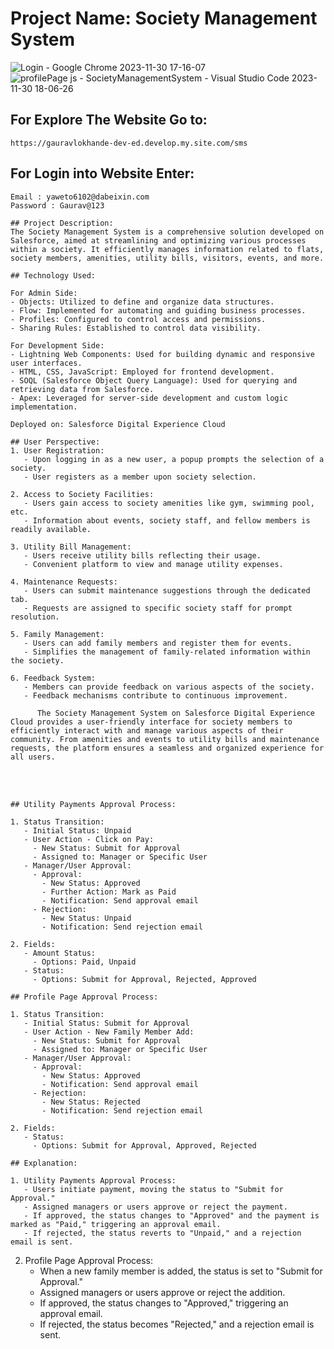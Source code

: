 # Project Name: Society Management System

![Login - Google Chrome 2023-11-30 17-16-07](https://github.com/gaurravlokhande/Society-Management-System-SalesForce/assets/119065314/95c8a987-7936-46bb-b8d8-2563f4fc64be)
![profilePage js - SocietyManagementSystem - Visual Studio Code 2023-11-30 18-06-26](https://github.com/gaurravlokhande/Society-Management-System-SalesForce/assets/119065314/399840ee-28f6-4875-81c0-d44bd80961d7)


## For Explore The Website Go to:
```
https://gauravlokhande-dev-ed.develop.my.site.com/sms
```

## For Login into Website Enter:
```
Email : yaweto6102@dabeixin.com
Password : Gaurav@123
```


```
## Project Description:
The Society Management System is a comprehensive solution developed on Salesforce, aimed at streamlining and optimizing various processes within a society. It efficiently manages information related to flats, society members, amenities, utility bills, visitors, events, and more.

## Technology Used:

For Admin Side:
- Objects: Utilized to define and organize data structures.
- Flow: Implemented for automating and guiding business processes.
- Profiles: Configured to control access and permissions.
- Sharing Rules: Established to control data visibility.

For Development Side:
- Lightning Web Components: Used for building dynamic and responsive user interfaces.
- HTML, CSS, JavaScript: Employed for frontend development.
- SOQL (Salesforce Object Query Language): Used for querying and retrieving data from Salesforce.
- Apex: Leveraged for server-side development and custom logic implementation.

Deployed on: Salesforce Digital Experience Cloud

## User Perspective:
1. User Registration:
   - Upon logging in as a new user, a popup prompts the selection of a society.
   - User registers as a member upon society selection.

2. Access to Society Facilities:
   - Users gain access to society amenities like gym, swimming pool, etc.
   - Information about events, society staff, and fellow members is readily available.

3. Utility Bill Management:
   - Users receive utility bills reflecting their usage.
   - Convenient platform to view and manage utility expenses.

4. Maintenance Requests:
   - Users can submit maintenance suggestions through the dedicated tab.
   - Requests are assigned to specific society staff for prompt resolution.

5. Family Management:
   - Users can add family members and register them for events.
   - Simplifies the management of family-related information within the society.

6. Feedback System:
   - Members can provide feedback on various aspects of the society.
   - Feedback mechanisms contribute to continuous improvement.

      The Society Management System on Salesforce Digital Experience Cloud provides a user-friendly interface for society members to efficiently interact with and manage various aspects of their community. From amenities and events to utility bills and maintenance requests, the platform ensures a seamless and organized experience for all users.
```
<br> <br>
```
## Utility Payments Approval Process:

1. Status Transition:
   - Initial Status: Unpaid
   - User Action - Click on Pay:
     - New Status: Submit for Approval
     - Assigned to: Manager or Specific User
   - Manager/User Approval:
     - Approval:
       - New Status: Approved
       - Further Action: Mark as Paid
       - Notification: Send approval email
     - Rejection:
       - New Status: Unpaid
       - Notification: Send rejection email

2. Fields:
   - Amount Status:
     - Options: Paid, Unpaid
   - Status:
     - Options: Submit for Approval, Rejected, Approved

## Profile Page Approval Process:

1. Status Transition:
   - Initial Status: Submit for Approval
   - User Action - New Family Member Add:
     - New Status: Submit for Approval
     - Assigned to: Manager or Specific User
   - Manager/User Approval:
     - Approval:
       - New Status: Approved
       - Notification: Send approval email
     - Rejection:
       - New Status: Rejected
       - Notification: Send rejection email

2. Fields:
   - Status:
     - Options: Submit for Approval, Approved, Rejected

## Explanation:

1. Utility Payments Approval Process:
   - Users initiate payment, moving the status to "Submit for Approval."
   - Assigned managers or users approve or reject the payment.
   - If approved, the status changes to "Approved" and the payment is marked as "Paid," triggering an approval email.
   - If rejected, the status reverts to "Unpaid," and a rejection email is sent.

```

2. Profile Page Approval Process:
   - When a new family member is added, the status is set to "Submit for Approval."
   - Assigned managers or users approve or reject the addition.
   - If approved, the status changes to "Approved," triggering an approval email.
   - If rejected, the status becomes "Rejected," and a rejection email is sent.


